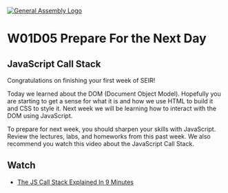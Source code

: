 [![General Assembly Logo](https://camo.githubusercontent.com/1a91b05b8f4d44b5bbfb83abac2b0996d8e26c92/687474703a2f2f692e696d6775722e636f6d2f6b6538555354712e706e67)](https://generalassemb.ly)

#  W01D05 Prepare For the Next Day

## JavaScript Call Stack

Congratulations on finishing your first week of SEIR!

Today we learned about the DOM (Document Object Model). Hopefully you are starting to get a sense for what it is and how we use HTML to build it and CSS to style it. Next week we will be learning how to interact with the DOM using JavaScript.

To prepare for next week, you should sharpen your skills with JavaScript. Review the lectures, labs, and homeworks from this past week. We also recommend you watch this video about the JavaScript Call Stack.

## Watch

- [The JS Call Stack Explained In 9 Minutes](https://www.youtube.com/watch?v=W8AeMrVtFLY)
